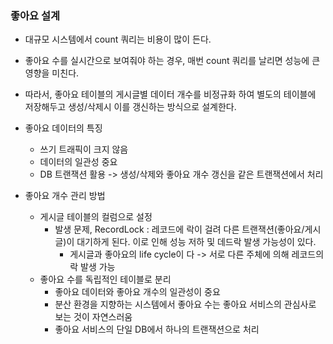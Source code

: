 ### 좋아요 설계
- 대규모 시스템에서 count 쿼리는 비용이 많이 든다.
- 좋아요 수를 실시간으로 보여줘야 하는 경우, 매번 count 쿼리를 날리면 성능에 큰 영향을 미친다.
- 따라서, 좋아요 테이블의 게시글별 데이터 개수를 비정규화 하여 별도의 테이블에 저장해두고 생성/삭제시 이를 갱신하는 방식으로 설계한다.

- 좋아요 데이터의 특징
  - 쓰기 트래픽이 크지 않음
  - 데이터의 일관성 중요
  - DB 트랜잭션 활용 -> 생성/삭제와 좋아요 개수 갱신을 같은 트랜잭션에서 처리
- 좋아요 개수 관리 방법
  - 게시글 테이블의 컬럼으로 설정
    - 발생 문제, RecordLock : 레코드에 락이 걸려 다른 트랜잭션(좋아요/게시글)이 대기하게 된다. 이로 인해 성능 저하 및 데드락 발생 가능성이 있다.
      - 게시글과 좋아요의 life cycle이 다 -> 서로 다른 주체에 의해 레코드의 락 발생 가능
  - 좋아요 수를 독립적인 테이블로 분리
    - 좋아요 데이터와 좋아요 개수의 일관성이 중요
    - 분산 환경을 지향하는 시스템에서 좋아요 수는 좋아요 서비스의 관심사로 보는 것이 자연스러움
    - 좋아요 서비스의 단일 DB에서 하나의 트랜잭션으로 처리